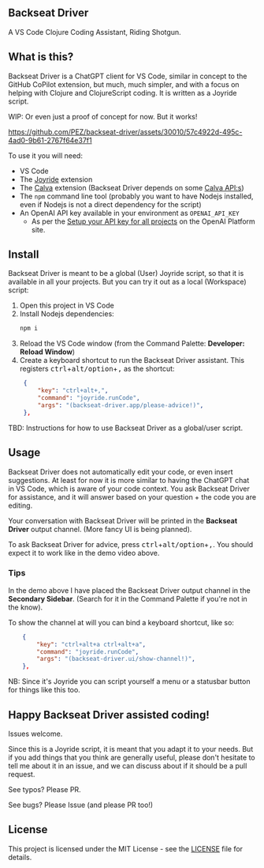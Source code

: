 ## Backseat Driver

A VS Code Clojure Coding Assistant, Riding Shotgun.

## What is this?

Backseat Driver is a ChatGPT client for VS Code, similar in concept to the GitHub CoPilot extension, but much, much simpler, and with a focus on helping with Clojure and ClojureScript coding. It is written as a Joyride script.

WIP: Or even just a proof of concept for now. But it works!

https://github.com/PEZ/backseat-driver/assets/30010/57c4922d-495c-4ad0-9b61-2767f64e37f1


To use it you will need:

* VS Code
* The [Joyride](https://github.com/BetterThanTomorrow/joyride) extension
* The [Calva](https://calva.io) extension (Backseat Driver depends on some [Calva API:s](https://calva.io/api/))
* The `npm` command line tool (probably you want to have Nodejs installed, even if Nodejs is not a direct dependency for the script)
* An OpenAI API key available in your environment as `OPENAI_API_KEY`
  * As per the [Setup your API key for all projects](https://platform.openai.com/docs/quickstart/step-2-setup-your-api-key) on the OpenAI Platform site.

## Install

Backseat Driver is meant to be a global (User) Joyride script, so that it is available in all your projects. But you can try it out as a local (Workspace) script:

1. Open this project in VS Code
1. Install Nodejs dependencies:
   ```sh
   npm i
   ```
1. Reload the VS Code window (from the Command Palette: **Developer: Reload Window**)
1. Create a keyboard shortcut to run the Backseat Driver assistant. This registers <kbd>ctrl</kbd>+<kbd>alt/option</kbd>+<kbd>,</kbd> as the shortcut:
   ```json
    {
        "key": "ctrl+alt+,",
        "command": "joyride.runCode",
        "args": "(backseat-driver.app/please-advice!)",
    },
   ```

TBD: Instructions for how to use Backseat Driver as a global/user script.

## Usage

Backseat Driver does not automatically edit your code, or even insert suggestions. At least for now it is more similar to having the ChatGPT chat in VS Code, which is aware of your code context. You ask Backseat Driver for assistance, and it will answer based on your question + the code you are editing.

Your conversation with Backseat Driver will be printed in the **Backseat Driver** output channel. (More fancy UI is being planned).

To ask Backseat Driver for advice, press <kbd>ctrl</kbd>+<kbd>alt/option</kbd>+<kbd>,</kbd>. You should expect it to work like in the demo video above.

### Tips

In the demo above I have placed the Backseat Driver output channel in the **Secondary Sidebar**. (Search for it in the Command Palette if you're not in the know).

To show the channel at will you can bind a keyboard shortcut, like so:

```json
    {
        "key": "ctrl+alt+a ctrl+alt+a",
        "command": "joyride.runCode",
        "args": "(backseat-driver.ui/show-channel!)",
    },
```

NB: Since it's Joyride you can script yourself a menu or a statusbar button for things like this too.

## Happy Backseat Driver assisted coding!

Issues welcome.

Since this is a Joyride script, it is meant that you adapt it to your needs. But if you add things that you think are generally useful, please don't hesitate to tell me about it in an issue, and we can discuss about if it should be a pull request.

See typos? Please PR.

See bugs? Please Issue (and please PR too!)

## License

This project is licensed under the MIT License - see the [LICENSE](LICENSE) file for details.